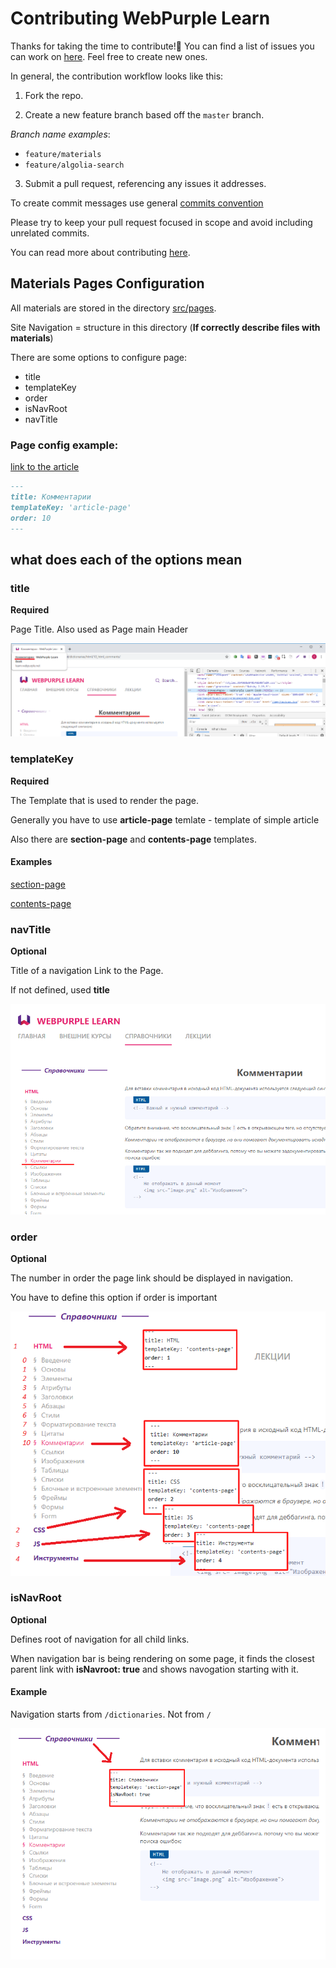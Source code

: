 # Contributing WebPurple Learn

Thanks for taking the time to contribute!🎉
You can find a list of issues you can work on [here](https://github.com/WebPurple/learn/issues). Feel free to create new ones.

In general, the contribution workflow looks like this:

1. Fork the repo.

2. Create a new feature branch based off the `master` branch.

*Branch name examples*:
- `feature/materials`
- `feature/algolia-search`

3. Submit a pull request, referencing any issues it addresses.

To create commit messages use general [commits convention](https://www.conventionalcommits.org/en/v1.0.0/)

Please try to keep your pull request focused in scope and avoid including unrelated commits.

You can read more about contributing [here](https://guides.github.com/activities/contributing-to-open-source/).

## Materials Pages Configuration

All materials are stored in the directory [src/pages](https://github.com/WebPurple/learn/tree/master/src/pages). 

Site Navigation = structure in this directory (**If correctly describe files with materials**)

There are some options to configure page: 
- title
- templateKey
- order
- isNavRoot
- navTitle

### Page config example:

[link to the article](https://github.com/WebPurple/learn/blob/master/src/pages/dictionaries/html/10_html_comments.md)

```md
---
title: Комментарии
templateKey: 'article-page'
order: 10
---
```

## what does each of the options mean

### title

**Required**

Page Title.
Also used as Page main Header 

![title](contributing/title.png)

### templateKey 

**Required**

The Template that is used to render the page.

Generally you have to use **article-page** temlate - template of simple article 

Also there are **section-page** and **contents-page** templates. 

#### Examples

[section-page](https://github.com/ZeninZenin/WebPurple-learn/blob/master/src/pages/dictionaries/index.md)

[contents-page](https://github.com/ZeninZenin/WebPurple-learn/blob/master/src/pages/dictionaries/css/index.md)

### navTitle

**Optional**

Title of a navigation Link to the Page.

If not defined, used **title**

![navTitle](contributing/navTitle.png)

### order

**Optional**

The number in order the page link should be displayed in navigation. 

You have to define this option if order is important

![order](contributing/order.png)

### isNavRoot

**Optional**

Defines root of navigation for all child links.

When navigation bar is being rendering on some page, it finds the closest parent link with **isNavroot: true** and shows navogation starting with it.

#### Example 

Navigation starts from `/dictionaries`. Not from `/`

![isNavRoot](contributing/isNavRoot.png)
